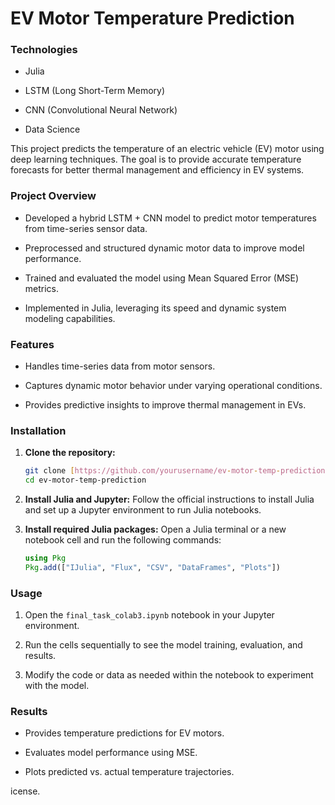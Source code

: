 # EV Motor Temperature Prediction

### Technologies

* Julia

* LSTM (Long Short-Term Memory)

* CNN (Convolutional Neural Network)

* Data Science

This project predicts the temperature of an electric vehicle (EV) motor using deep learning techniques. The goal is to provide accurate temperature forecasts for better thermal management and efficiency in EV systems.

### Project Overview

* Developed a hybrid LSTM + CNN model to predict motor temperatures from time-series sensor data.

* Preprocessed and structured dynamic motor data to improve model performance.

* Trained and evaluated the model using Mean Squared Error (MSE) metrics.

* Implemented in Julia, leveraging its speed and dynamic system modeling capabilities.

### Features

* Handles time-series data from motor sensors.

* Captures dynamic motor behavior under varying operational conditions.

* Provides predictive insights to improve thermal management in EVs.

### Installation

1.  **Clone the repository:**

    ```bash
    git clone [https://github.com/yourusername/ev-motor-temp-prediction.git](https://github.com/yourusername/ev-motor-temp-prediction.git)
    cd ev-motor-temp-prediction
    ```

2.  **Install Julia and Jupyter:**
    Follow the official instructions to install Julia and set up a Jupyter environment to run Julia notebooks.

3.  **Install required Julia packages:**
    Open a Julia terminal or a new notebook cell and run the following commands:

    ```julia
    using Pkg
    Pkg.add(["IJulia", "Flux", "CSV", "DataFrames", "Plots"])
    ```

### Usage

1.  Open the `final_task_colab3.ipynb` notebook in your Jupyter environment.

2.  Run the cells sequentially to see the model training, evaluation, and results.

3.  Modify the code or data as needed within the notebook to experiment with the model.

### Results

* Provides temperature predictions for EV motors.

* Evaluates model performance using MSE.

* Plots predicted vs. actual temperature trajectories.

icense.
